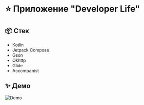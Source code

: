 # ⭐ Приложение "Developer Life"
## :package: Cтек
- Kotlin
- Jetpack Compose
- Gson
- Okhttp
- Glide
- Accompanist

## :sparkles: Демо
![Demo](Demo.gif)

